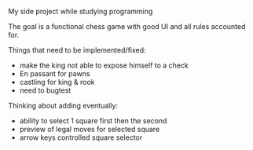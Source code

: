 My side project while studying programming

The goal is a functional chess game with good UI and all rules accounted for.


Things that need to be implemented/fixed:
  * make the king not able to expose himself to a check
  * En passant for pawns
  * castling for king & rook
  * need to bugtest 

Thinking about adding eventually: 
  * ability to select 1 square first then the second
  * preview of legal moves for selected square
  * arrow keys controlled square selector
